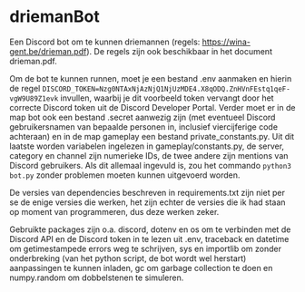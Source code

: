 # driemanBot

Een Discord bot om te kunnen driemannen (regels: https://wina-gent.be/drieman.pdf). De regels zijn ook beschikbaar in
het document drieman.pdf.

Om de bot te kunnen runnen, moet je een bestand .env aanmaken en hierin de regel
```DISCORD_TOKEN=Nzg0NTAxNjAzNjQ1NjUzMDE4.X8qODQ.ZnHVnFEstq1qeF-vgW9U89Z1evk```
invullen, waarbij je dit voorbeeld token vervangt door het correcte Discord token uit de Discord Developer Portal.
Verder moet er in de map bot ook een bestand .secret aanwezig zijn (met eventueel Discord gebruikersnamen van bepaalde
personen in, inclusief viercijferige code achteraan) en in de map gameplay een bestand private_constants.py. Uit dit
laatste worden variabelen ingelezen in gameplay/constants.py, de server, category en channel zijn numerieke IDs, de twee
andere zijn mentions van Discord gebruikers. Als dit allemaal ingevuld is, zou het commando ```python3 bot.py```
zonder problemen moeten kunnen uitgevoerd worden.

De versies van dependencies beschreven in requirements.txt zijn niet per se de enige versies die werken, het zijn echter
de versies die ik had staan op moment van programmeren, dus deze werken zeker.

Gebruikte packages zijn o.a. discord, dotenv en os om te verbinden met de Discord API en de Discord token in te lezen
uit .env, traceback en datetime om getimestampede errors weg te schrijven, sys en importlib om zonder onderbreking
(van het python script, de bot wordt wel herstart) aanpassingen te kunnen inladen, gc om garbage collection te doen en
numpy.random om dobbelstenen te simuleren.